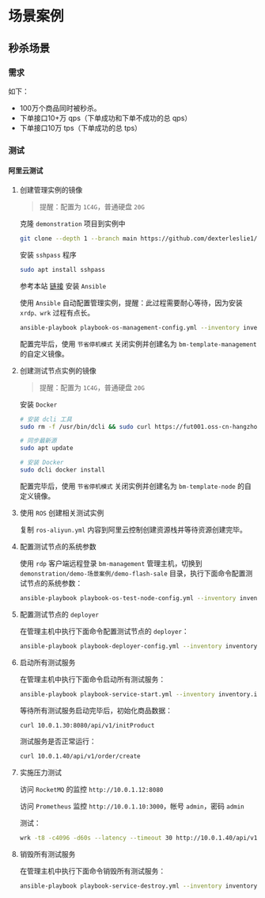 # 场景案例



## 秒杀场景

### 需求

如下：

- 100万个商品同时被秒杀。
- 下单接口10+万 qps（下单成功和下单不成功的总 qps）
- 下单接口10万 tps（下单成功的总 tps）



### 测试



#### 阿里云测试

1. 创建管理实例的镜像

   >提醒：配置为 `1C4G`，普通硬盘 `20G`

   克隆 `demonstration` 项目到实例中

   ```sh
   git clone --depth 1 --branch main https://github.com/dexterleslie1/demonstration.git
   ```

   安装 `sshpass` 程序

   ```sh
   sudo apt install sshpass
   ```

   参考本站 <a href="/ansible/README.html#安装" target="_blank">链接</a> 安装 `Ansible`

   使用 `Ansible` 自动配置管理实例，提醒：此过程需要耐心等待，因为安装 `xrdp、wrk` 过程有点长。

   ```sh
   ansible-playbook playbook-os-management-config.yml --inventory inventory.ini
   ```

   配置完毕后，使用 `节省停机模式` 关闭实例并创建名为 `bm-template-management` 的自定义镜像。

2. 创建测试节点实例的镜像

   >提醒：配置为 `1C4G`，普通硬盘 `20G`

   安装 `Docker`

   ```sh
   # 安装 dcli 工具
   sudo rm -f /usr/bin/dcli && sudo curl https://fut001.oss-cn-hangzhou.aliyuncs.com/dcli/dcli-linux-x86_64 --output /usr/bin/dcli && sudo chmod +x /usr/bin/dcli
   
   # 同步最新源
   sudo apt update
   
   # 安装 Docker
   sudo dcli docker install
   ```

   配置完毕后，使用 `节省停机模式` 关闭实例并创建名为 `bm-template-node` 的自定义镜像。

3. 使用 `ROS` 创建相关测试实例

   复制 `ros-aliyun.yml` 内容到阿里云控制创建资源栈并等待资源创建完毕。

4. 配置测试节点的系统参数

   使用 `rdp` 客户端远程登录 `bm-management` 管理主机，切换到 `demonstration/demo-场景案例/demo-flash-sale` 目录，执行下面命令配置测试节点的系统参数：

   ```sh
   ansible-playbook playbook-os-test-node-config.yml --inventory inventory.ini
   ```

5. 配置测试节点的 `deployer`

   在管理主机中执行下面命令配置测试节点的 `deployer`：

   ```sh
   ansible-playbook playbook-deployer-config.yml --inventory inventory.ini
   ```

6. 启动所有测试服务

   在管理主机中执行下面命令启动所有测试服务：

   ```sh
   ansible-playbook playbook-service-start.yml --inventory inventory.ini
   ```

   等待所有测试服务启动完毕后，初始化商品数据：

   ```sh
   curl 10.0.1.30:8080/api/v1/initProduct
   ```

   测试服务是否正常运行：

   ```sh
   curl 10.0.1.40/api/v1/order/create
   ```

7. 实施压力测试

   访问 `RocketMQ` 的监控 `http://10.0.1.12:8080`

   访问 `Prometheus` 监控 `http://10.0.1.10:3000`，帐号 `admin`，密码 `admin`

   测试：

   ```sh
   wrk -t8 -c4096 -d60s --latency --timeout 30 http://10.0.1.40/api/v1/order/create
   ```

8. 销毁所有测试服务

   在管理主机中执行下面命令销毁所有测试服务：

   ```sh
   ansible-playbook playbook-service-destroy.yml --inventory inventory.ini
   ```

   